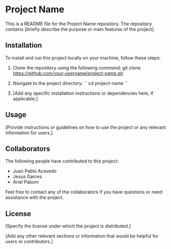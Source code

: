 # Project Name

This is a README file for the Project Name repository. The repository contains [briefly describe the purpose or main features of the project].

## Installation

To install and run this project locally on your machine, follow these steps:

1. Clone the repository using the following command: git clone https://github.com/your-username/project-name.git
2. Navigate to the project directory: ´´ cd project-name ´´

3. [Add any specific installation instructions or dependencies here, if applicable.]

## Usage

[Provide instructions or guidelines on how to use the project or any relevant information for users.]

## Collaborators

The following people have contributed to this project:

- Juan Pablo Acevedo
- Jesus Garces
- Ariel Pabom

Feel free to contact any of the collaborators if you have questions or need assistance with the project.

## License

[Specify the license under which the project is distributed.]

[Add any other relevant sections or information that would be helpful for users or contributors.]







